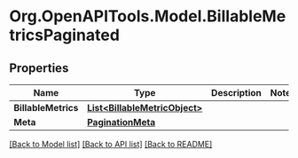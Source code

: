 # Org.OpenAPITools.Model.BillableMetricsPaginated

## Properties

Name | Type | Description | Notes
------------ | ------------- | ------------- | -------------
**BillableMetrics** | [**List&lt;BillableMetricObject&gt;**](BillableMetricObject.md) |  | 
**Meta** | [**PaginationMeta**](PaginationMeta.md) |  | 

[[Back to Model list]](../README.md#documentation-for-models) [[Back to API list]](../README.md#documentation-for-api-endpoints) [[Back to README]](../README.md)

